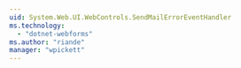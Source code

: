 ```yaml
---
uid: System.Web.UI.WebControls.SendMailErrorEventHandler
ms.technology: 
  - "dotnet-webforms"
ms.author: "riande"
manager: "wpickett"
---
```

